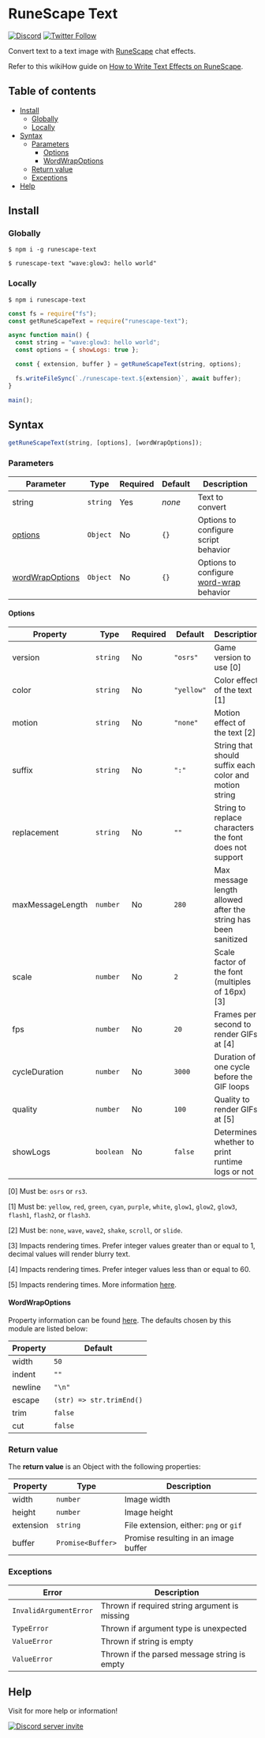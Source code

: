 # RuneScape Text

[![Discord](https://discord.com/api/guilds/258167954913361930/embed.png)](https://discord.gg/WjEFnzC) [![Twitter Follow](https://img.shields.io/twitter/follow/peterthehan.svg?style=social)](https://twitter.com/peterthehan)

Convert text to a text image with [RuneScape](https://www.runescape.com/) chat effects.

Refer to this wikiHow guide on [How to Write Text Effects on RuneScape](https://www.wikihow.com/Write-Text-Effects-on-Runescape).

## Table of contents

- [Install](#install)
  - [Globally](#globally)
  - [Locally](#locally)
- [Syntax](#syntax)
  - [Parameters](#parameters)
    - [Options](#options)
    - [WordWrapOptions](#wordwrapoptions)
  - [Return value](#return-value)
  - [Exceptions](#exceptions)
- [Help](#help)

## Install

### Globally

```
$ npm i -g runescape-text
```

```
$ runescape-text "wave:glow3: hello world"
```

### Locally

```
$ npm i runescape-text
```

```js
const fs = require("fs");
const getRuneScapeText = require("runescape-text");

async function main() {
  const string = "wave:glow3: hello world";
  const options = { showLogs: true };

  const { extension, buffer } = getRuneScapeText(string, options);

  fs.writeFileSync(`./runescape-text.${extension}`, await buffer);
}

main();
```

## Syntax

```js
getRuneScapeText(string, [options], [wordWrapOptions]);
```

### Parameters

| Parameter                           | Type     | Required | Default | Description                                                                           |
| ----------------------------------- | -------- | -------- | ------- | ------------------------------------------------------------------------------------- |
| string                              | `string` | Yes      | _none_  | Text to convert                                                                       |
| [options](#options)                 | `Object` | No       | `{}`    | Options to configure script behavior                                                  |
| [wordWrapOptions](#wordwrapoptions) | `Object` | No       | `{}`    | Options to configure [word-wrap](https://github.com/jonschlinkert/word-wrap) behavior |

#### Options

| Property         | Type      | Required | Default    | Description                                                    |
| ---------------- | --------- | -------- | ---------- | -------------------------------------------------------------- |
| version          | `string`  | No       | `"osrs"`   | Game version to use [0]                                        |
| color            | `string`  | No       | `"yellow"` | Color effect of the text [1]                                   |
| motion           | `string`  | No       | `"none"`   | Motion effect of the text [2]                                  |
| suffix           | `string`  | No       | `":"`      | String that should suffix each color and motion string         |
| replacement      | `string`  | No       | `""`       | String to replace characters the font does not support         |
| maxMessageLength | `number`  | No       | `280`      | Max message length allowed after the string has been sanitized |
| scale            | `number`  | No       | `2`        | Scale factor of the font (multiples of 16px) [3]               |
| fps              | `number`  | No       | `20`       | Frames per second to render GIFs at [4]                        |
| cycleDuration    | `number`  | No       | `3000`     | Duration of one cycle before the GIF loops                     |
| quality          | `number`  | No       | `100`      | Quality to render GIFs at [5]                                  |
| showLogs         | `boolean` | No       | `false`    | Determines whether to print runtime logs or not                |

[0] Must be: `osrs` or `rs3`.

[1] Must be: `yellow`, `red`, `green`, `cyan`, `purple`, `white`, `glow1`, `glow2`, `glow3`, `flash1`, `flash2`, or `flash3`.

[2] Must be: `none`, `wave`, `wave2`, `shake`, `scroll`, or `slide`.

[3] Impacts rendering times. Prefer integer values greater than or equal to 1, decimal values will render blurry text.

[4] Impacts rendering times. Prefer integer values less than or equal to 60.

[5] Impacts rendering times. More information [here](https://github.com/twolfson/gif-encoder#setqualityquality).

#### WordWrapOptions

Property information can be found [here](https://github.com/jonschlinkert/word-wrap#options). The defaults chosen by this module are listed below:

| Property | Default                  |
| -------- | ------------------------ |
| width    | `50`                     |
| indent   | `""`                     |
| newline  | `"\n"`                   |
| escape   | `(str) => str.trimEnd()` |
| trim     | `false`                  |
| cut      | `false`                  |

### Return value

The **return value** is an Object with the following properties:

| Property  | Type              | Description                            |
| --------- | ----------------- | -------------------------------------- |
| width     | `number`          | Image width                            |
| height    | `number`          | Image height                           |
| extension | `string`          | File extension, either: `png` or `gif` |
| buffer    | `Promise<Buffer>` | Promise resulting in an image buffer   |

### Exceptions

| Error                  | Description                                   |
| ---------------------- | --------------------------------------------- |
| `InvalidArgumentError` | Thrown if required string argument is missing |
| `TypeError`            | Thrown if argument type is unexpected         |
| `ValueError`           | Thrown if string is empty                     |
| `ValueError`           | Thrown if the parsed message string is empty  |

## Help

Visit for more help or information!

<a href="https://discord.gg/WjEFnzC">
  <img src="https://discord.com/api/guilds/258167954913361930/embed.png?style=banner2" title="Discord server invite" alt="Discord server invite" />
</a>
